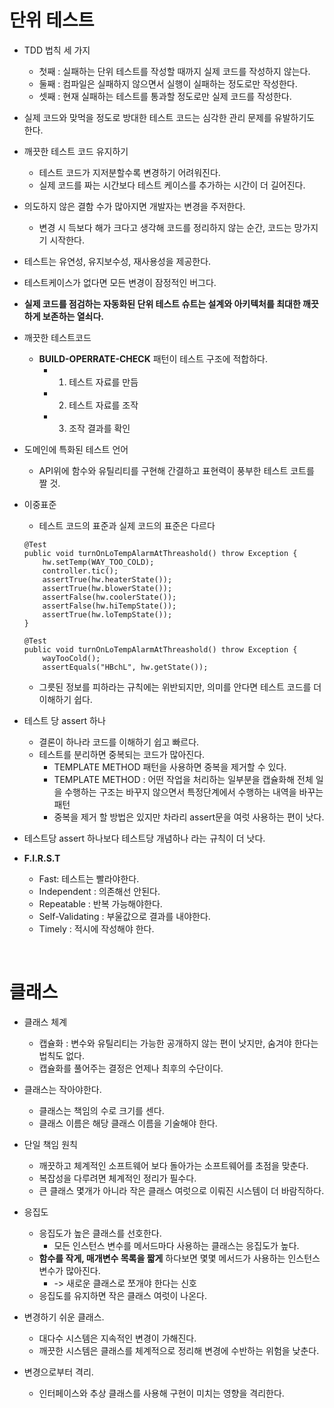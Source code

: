 # 단위 테스트
 - TDD 법칙 세 가지
   - 첫째 : 실패하는 단위 테스트를 작성할 때까지 실제 코드를 작성하지 않는다.
   - 둘째 : 컴파일은 실패하지 않으면서 실행이 실패하는 정도로만 작성한다.
   - 셋째 : 현재 실패하는 테스트를 통과할 정도로만 실제 코드를 작성한다.
 
 - 실제 코드와 맞먹을 정도로 방대한 테스트 코드는 심각한 관리 문제를 유발하기도 한다.
 
 - 깨끗한 테스트 코드 유지하기
   - 테스트 코드가 지저분할수록 변경하기 어려워진다.
   - 실제 코드를 짜는 시간보다 테스트 케이스를 추가하는 시간이 더 길어진다.

 - 의도하지 않은 결함 수가 많아지면 개발자는 변경을 주저한다.
   - 변경 시 득보다 해가 크다고 생각해 코드를 정리하지 않는 순간, 코드는 망가지기 시작한다.

 - 테스트는 유연성, 유지보수성, 재사용성을 제공한다.
 - 테스트케이스가 없다면 모든 변경이 잠정적인 버그다.
 - **실제 코드를 점검하는 자동화된 단위 테스트 슈트는 설계와 아키텍처를 최대한 깨끗하게 보존하는 열쇠다.**
 
 - 깨끗한 테스트코드
   - **BUILD-OPERRATE-CHECK** 패턴이 테스트 구조에 적합하다.
      - 1. 테스트 자료를 만듬
      - 2. 테스트 자료를 조작
      - 3. 조작 결과를 확인
 
 - 도메인에 특화된 테스트 언어
   - API위에 함수와 유틸리티를 구현해 간결하고 표현력이 풍부한 테스트 코트를 짤 것.
 
 - 이중표준
   - 테스트 코드의 표준과 실제 코드의 표준은 다르다
   ```
   @Test
   public void turnOnLoTempAlarmAtThreashold() throw Exception {
       hw.setTemp(WAY_TOO_COLD);
       controller.tic();
       assertTrue(hw.heaterState());
       assertTrue(hw.blowerState());
       assertFalse(hw.coolerState());
       assertFalse(hw.hiTempState());
       assertTrue(hw.loTempState());
   }
   ```
   ```
   @Test
   public void turnOnLoTempAlarmAtThreashold() throw Exception {
       wayTooCold();
       assertEquals("HBchL", hw.getState());
   ```
   - 그릇된 정보를 피하라는 규칙에는 위반되지만, 의미를 안다면 테스트 코드를 더 이해하기 쉽다.

 - 테스트 당 assert 하나
   - 결론이 하나라 코드를 이해하기 쉽고 빠르다.
   - 테스트를 분리하면 중복되는 코드가 많아진다.
     - TEMPLATE METHOD 패턴을 사용하면 중복을 제거할 수 있다.
     - TEMPLATE METHOD : 어떤 작업을 처리하는 일부분을 캡슐화해 전체 일을 수행하는 구조는 바꾸지 않으면서 특정단계에서 수행하는 내역을 바꾸는 패턴
     - 중복을 제거 할 방법은 있지만 차라리 assert문을 여럿 사용하는 편이 낫다.

 - 테스트당 assert 하나보다 테스트당 개념하나 라는 규칙이 더 낫다.

 - **F.I.R.S.T**
   - Fast: 테스트는 빨라야한다.
   - Independent : 의존해선 안된다.
   - Repeatable : 반복 가능해야한다.
   - Self-Validating : 부울값으로 결과를 내야한다.
   - Timely : 적시에 작성해야 한다.
<br/>

# 클래스
 - 클래스 체계
   - 캡슐화 : 변수와 유틸리티는 가능한 공개하지 않는 편이 낫지만, 숨겨야 한다는 법칙도 없다.
   - 캡슐화를 풀어주는 결정은 언제나 최후의 수단이다.
 
 - 클래스는 작아야한다.
   - 클래스는 책임의 수로 크기를 센다.
   - 클래스 이름은 해당 클래스 이름을 기술해야 한다.
 
 - 단일 책임 원칙
   - 깨끗하고 체계적인 소프트웨어 보다 돌아가는 소프트웨어를 초점을 맞춘다.
   - 복잡성을 다루려면 체계적인 정리가 필수다.
   - 큰 클래스 몇개가 아니라 작은 클래스 여럿으로 이뤄진 시스템이 더 바람직하다.

 - 응집도
   - 응집도가 높은 클래스를 선호한다.
     - 모든 인스턴스 변수를 메서드마다 사용하는 클래스는 응집도가 높다.
   - **함수를 작게, 매개변수 목록을 짧게** 하다보면 몇몇 메서드가 사용하는 인스턴스 변수가 많아진다.
     - -> 새로운 클래스로 쪼개야 한다는 신호
   - 응집도를 유지하면 작은 클래스 여럿이 나온다.
   
 - 변경하기 쉬운 클래스.
   - 대다수 시스템은 지속적인 변경이 가해진다.
   - 깨끗한 시스템은 클래스를 체계적으로 정리해 변경에 수반하는 위험을 낮춘다.

 - 변경으로부터 격리.
   - 인터페이스와 추상 클래스를 사용해 구현이 미치는 영향을 격리한다.
